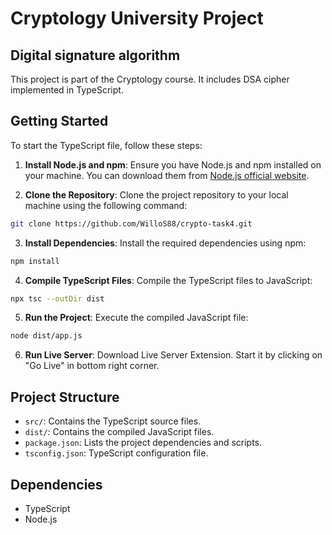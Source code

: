 # Cryptology University Project
## Digital signature algorithm

This project is part of the Cryptology course. It includes DSA cipher implemented in TypeScript.

## Getting Started

To start the TypeScript file, follow these steps:

1. **Install Node.js and npm**: Ensure you have Node.js and npm installed on your machine. You can download them from [Node.js official website](https://nodejs.org/).

2. **Clone the Repository**: Clone the project repository to your local machine using the following command:
  ```sh
  git clone https://github.com/WilloS88/crypto-task4.git
  ```

3. **Install Dependencies**: Install the required dependencies using npm:
  ```sh
  npm install
  ```

4. **Compile TypeScript Files**: Compile the TypeScript files to JavaScript:
  ```sh
  npx tsc --outDir dist
  ```

5. **Run the Project**: Execute the compiled JavaScript file:
  ```sh
  node dist/app.js
  ```

6. **Run Live Server**: Download Live Server Extension. Start it by clicking on "Go Live" in bottom right corner.

## Project Structure

- `src/`: Contains the TypeScript source files.
- `dist/`: Contains the compiled JavaScript files.
- `package.json`: Lists the project dependencies and scripts.
- `tsconfig.json`: TypeScript configuration file.

## Dependencies

- TypeScript
- Node.js

